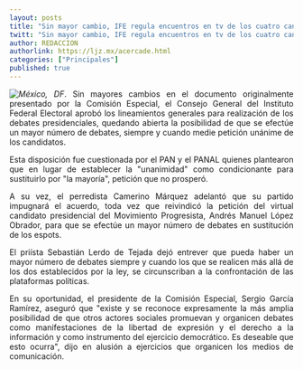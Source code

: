 ```yaml
---
layout: posts
title: "Sin mayor cambio, IFE regula encuentros en tv de los cuatro candidatos"
twitt: "Sin mayor cambio, IFE regula encuentros en tv de los cuatro candidatos"
author: REDACCION
authorlink: https://ljz.mx/acercade.html
categories: ["Principales"]
published: true
---
```

<div style="text-align: justify;">
  <p>
    <img src="images/stories/fotos_febrero/ife2.jpg" border="0" style="float: left;" /><em>México, DF</em>. Sin mayores cambios en el documento originalmente presentado por la Comisión Especial, el Consejo General del Instituto Federal Electoral aprobó los lineamientos generales para realización de los debates presidenciales, quedando abierta la posibilidad de que se efectúe un mayor número de debates, siempre y cuando medie petición unánime de los candidatos.
  </p>
  
  <p>
    Esta disposición fue cuestionada por el PAN y el PANAL quienes plantearon que en lugar de establecer la "unanimidad" como condicionante para sustituirlo por "la mayoría", petición que no prosperó.
  </p>
  
  <p>
    A su vez, el perredista Camerino Márquez adelantó que su partido impugnará el acuerdo, toda vez que reivindicó la petición del virtual candidato presidencial del Movimiento Progresista, Andrés Manuel López Obrador, para que se efectúe un mayor número de debates en sustitución de los espots.
  </p>
  
  <p>
    El priísta Sebastián Lerdo de Tejada dejó entrever que pueda haber un mayor número de debates siempre y cuando los que se realicen más allá de los dos establecidos por la ley, se circunscriban a la confrontación de las plataformas políticas.
  </p>
  
  <p>
    En su oportunidad, el presidente de la Comisión Especial, Sergio García Ramírez, aseguró que "existe y se reconoce expresamente la más amplia posibilidad de que otros actores sociales promuevan y organicen debates como manifestaciones de la libertad de expresión y el derecho a la información y como instrumento del ejercicio democrático. Es deseable que esto ocurra", dijo en alusión a ejercicios que organicen los medios de comunicación.
  </p>
</div>

